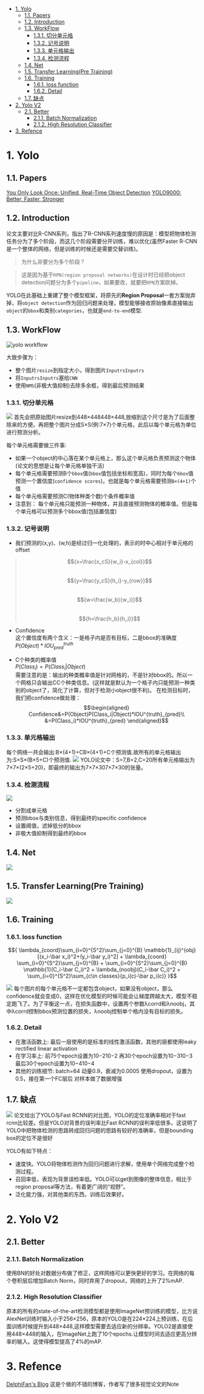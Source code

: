 <!-- TOC -->

- [1. Yolo](#1-yolo)
    - [1.1. Papers](#11-papers)
    - [1.2. Introduction](#12-introduction)
    - [1.3. WorkFlow](#13-workflow)
        - [1.3.1. 切分单元格](#131-%E5%88%87%E5%88%86%E5%8D%95%E5%85%83%E6%A0%BC)
        - [1.3.2. 记号说明](#132-%E8%AE%B0%E5%8F%B7%E8%AF%B4%E6%98%8E)
        - [1.3.3. 单元格输出](#133-%E5%8D%95%E5%85%83%E6%A0%BC%E8%BE%93%E5%87%BA)
        - [1.3.4. 检测流程](#134-%E6%A3%80%E6%B5%8B%E6%B5%81%E7%A8%8B)
    - [1.4. Net](#14-net)
    - [1.5. Transfer Learning(Pre Training)](#15-transfer-learningpre-training)
    - [1.6. Training](#16-training)
        - [1.6.1. loss function](#161-loss-function)
        - [1.6.2. Detail](#162-detail)
    - [1.7. 缺点](#17-%E7%BC%BA%E7%82%B9)
- [2. Yolo V2](#2-yolo-v2)
    - [2.1. Better](#21-better)
        - [2.1.1. Batch Normalization](#211-batch-normalization)
        - [2.1.2. High Resolution Classifier](#212-high-resolution-classifier)
- [3. Refence](#3-refence)

<!-- /TOC -->

# 1. Yolo

## 1.1. Papers
[You Only Look Once: Unified, Real-Time Object Detection](https://arxiv.org/abs/1506.02640)
[YOLO9000: Better, Faster, Stronger](https://arxiv.org/abs/1612.08242)

## 1.2. Introduction
论文主要对比R-CNN系列，指出了R-CNN系列速度慢的原因是：模型把物体检测任务分为了多个阶段，而这几个阶段需要分开训练，难以优化(虽然Faster R-CNN是一个整体的网络，但是训练的时候还是需要交替训练)。

> 为什么非要分为多个阶段？ 

> 这是因为基于`RPN(region proposal networks)`在设计时已经把object detection问题分为多个`pipeline`，如果要改，就要把`RPN`方案砍掉。

YOLO在此基础上重建了整个模型框架，将原先的**Region Proposal**一套方案抛弃掉，将`object detection`作为回归问题来处理，模型能够接收原始像素直接输出`object`的`bbox`和类别`categories`，也就是`end-to-end`模型.

## 1.3. WorkFlow
![yolo workflow](l7Ga5EIK1f.png)

大致步骤为：
- 整个图片`resize`到指定大小，得到图片`InputrsInputrs`
- 将`InputrsInputrs`塞给`CNN`
- 使用`NMS`(非极大值抑制)去除多余框，得到最后预测结果
### 1.3.1. 切分单元格

![](74F9E1e344.png)
首先会把原始图片resize到448×448448×448,放缩到这个尺寸是为了后面整除来的方便。再把整个图片分成S×S(例:7×7)个单元格，此后以每个单元格为单位进行预测分析。

每个单元格需要做三件事:
- 如果一个object的中心落在某个单元格上，那么这个单元格负责预测这个物体(论文的思想是让每个单元格单独干活)
- 每个单元格需要预测B个`bbox`值(`bbox`值包括坐标和宽高)，同时为每个`bbox`值预测一个置信度(`confidence scores`)。也就是每个单元格需要预测`B×(4+1)`个值
- 每个单元格需要预测C(物体种类个数)个条件概率值
- 注意到： 每个单元格只能预测一种物体，并且直接预测物体的概率值。但是每个单元格可以预测多个bbox值(包括置信度)

### 1.3.2. 记号说明
- 我们预测的(x,y)、(w,h)是经过归一化处理的，表示的时中心相对于单元格的offset

>$${x=\frac{x_cS}{w_i}-x_{col}}$$<br>
$${y=\frac{y_cS}{h_i}-y_{row}}$$<br>
$${w=\frac{w_b}{w_i}}$$<br>
$${h=\frac{h_b}{h_i}}$$

- Confidence<br>
这个置信度有两个含义：一是格子内是否有目标，二是bbox的准确度<br>
${P(Object)*IOU^{truth}_{pred}}$

- C个种类的概率值<br>
${P(Class_i)=P(Class_i|Object)}$<br>
需要注意的是：输出的种类概率值是针对网格的，不是针对bbox的。所以一个网格只会输出CC个种类信息。(这样就是默认为一个格子内只能预测一种类别的object了，简化了计算，但对于检测小object很不利)。
在检测目标时，我们把confidence做处理：<br>
$$\begin{aligned}
    Confidence&=P(Object)P(Class_i|Object)*IOU^{truth}_{pred}\\
    &=P(Class_i)*IOU^{truth}_{pred}
    \end{aligned}$$

### 1.3.3. 单元格输出

每个网络一共会输出:B×(4+1)+CB×(4+1)+C个预测值.故所有的单元格输出为:S×S×(B×5+C)个预测值.
![](8FfkC3FHcc.png)
YOLO论文中：S=7,B=2,C=20所有单元格输出为7×7×(2×5+20)，即最终的输出为7×7×307×7×30的张量。

### 1.3.4. 检测流程

![](83Cm7I0dfm.png)
- 分割成单元格
- 预测bbox与类别信息，得到最终的specific confidence
- 设置阈值，滤掉低分的bbox
- 非极大值抑制得到最终的bbox

## 1.4. Net
![](65DI14kghd.png)

## 1.5. Transfer Learning(Pre Training)
![](mDdGddJhlc.png)

## 1.6. Training 

### 1.6.1. loss function

$${
    \lambda_{coord}\sum_{i=0}^{S^2}\sum_{j=0}^{B} \mathbb{1}_{ij}^{obj}[(x_i-\bar x_i)^2+(y_i-\bar y_i)^2]
    + \lambda_{coord} \sum_{i=0}^{S^2}\sum_{j=0}^{B}
    + \sum_{i=0}^{S^2}\sum_{j=0}^{B} \mathbb{1}(C_i-\bar C_i)^2
    + \lambda_(noobj)(C_i-\bar C_i)^2
    + \sum_{i=0}^{S^2}\sum_{c\in classes}{p_i(c)-\bar p_i(c)} 
}$$

![](1f7g3b2A48.png)
每个图片的每个单元格不一定都包含object，如果没有object，那么confidence就会变成0，这样在优化模型的时候可能会让梯度跨越太大，模型不稳定跑飞了。为了平衡这一点，在损失函数中，设置两个参数λcorrd和λnoobj，其中λcorrd控制bbox预测位置的损失，λnoobj控制单个格内没有目标的损失。

### 1.6.2. Detail

- 在激活函数上:
最后一层使用的是标准的线性激活函数，其他的层都使用leaky rectified linear activation
- 在学习率上:
前75个epoch设置为10−210−2
再30个epoch设置为10−310−3
最后30个epoch设置为10−410−4
- 其他的训练细节:
batch=64
动量0.9，衰减为0.0005
使用dropout，设置为0.5，接在第一个FC层后
对样本做了数据增强

## 1.7. 缺点

![](b99dJJ524k.png)
论文给出了YOLO与Fast RCNN的对比图，YOLO的定位准确率相对于fast rcnn比较差。但是YOLO对背景的误判率比Fast RCNN的误判率低很多。这说明了YOLO中把物体检测的思路转成回归问题的思路有较好的准确率，但是bounding box的定位不是很好

YOLO有如下特点：

- 速度快。YOLO将物体检测作为回归问题进行求解，使用单个网络完成整个检测过程。
- 召回率低，表现为背景误检率低。YOLO可以get到图像的整体信息，相比于region proposal等方法，有着更广阔的“视野”。
- 泛化能力强，对其他类的东西，训练后效果好。

# 2. Yolo V2

## 2.1. Better

### 2.1.1. Batch Normalization
使用BN的好处对数据分布做了修正，这样网络可以更快更好的学习。在网络的每个卷积层后增加Batch Norm，同时弃用了dropout，网络的上升了2%mAP.

### 2.1.2. High Resolution Classifier

原本的所有的state-of-the-art检测模型都是使用ImageNet预训练的模型，比方说AlexNet训练时输入小于256×256，原本的YOLO是在224×224上预训练，在后面训练时候提升到448×448,这样模型需要去适应新的分辨率。YOLO2是直接使用448×448的输入，在ImageNet上跑了10个epochs.让模型时间去适应更高分辨率的输入。这使得模型提高了4%的mAP.

# 3. Refence
[DelphiFan's Blog](http://hellodfan.com/2017/10/11/%E7%89%A9%E4%BD%93%E6%A3%80%E6%B5%8B%E8%AE%BA%E6%96%87-YOLO%E7%B3%BB%E5%88%97/)
这是个做的不错的博客，作者写了很多视觉论文的Note